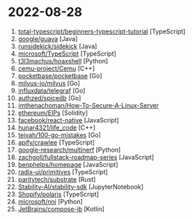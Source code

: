 # 2022-08-28

1. [total-typescript/beginners-typescript-tutorial](https://github.com/total-typescript/beginners-typescript-tutorial "An interactive TypeScript tutorial for beginners") [TypeScript]
2. [google/guava](https://github.com/google/guava "Google core libraries for Java") [Java]
3. [runsidekick/sidekick](https://github.com/runsidekick/sidekick "Free and open-source live application debugger. Like chrome dev tools but for your backend") [Java]
4. [microsoft/TypeScript](https://github.com/microsoft/TypeScript "TypeScript is a superset of JavaScript that compiles to clean JavaScript output.") [TypeScript]
5. [t3l3machus/hoaxshell](https://github.com/t3l3machus/hoaxshell "An unconventional Windows reverse shell, currently undetected by Microsoft Defender and various other AV solutions, solely based on http(s) traffic.") [Python]
6. [cemu-project/Cemu](https://github.com/cemu-project/Cemu "Cemu is a Wii U emulator") [C++]
7. [pocketbase/pocketbase](https://github.com/pocketbase/pocketbase "Open Source realtime backend in 1 file") [Go]
8. [milvus-io/milvus](https://github.com/milvus-io/milvus "Vector database for scalable similarity search and AI applications.") [Go]
9. [influxdata/telegraf](https://github.com/influxdata/telegraf "The plugin-driven server agent for collecting & reporting metrics.") [Go]
10. [authzed/spicedb](https://github.com/authzed/spicedb "Open source permissions database inspired by Google Zanzibar") [Go]
11. [imthenachoman/How-To-Secure-A-Linux-Server](https://github.com/imthenachoman/How-To-Secure-A-Linux-Server "An evolving how-to guide for securing a Linux server.") 
12. [ethereum/EIPs](https://github.com/ethereum/EIPs "The Ethereum Improvement Proposal repository") [Solidity]
13. [facebook/react-native](https://github.com/facebook/react-native "A framework for building native applications using React") [JavaScript]
14. [hunar4321/life_code](https://github.com/hunar4321/life_code "A simple program to simulate attraction/reuplsion forces between many particles") [C++]
15. [teivah/100-go-mistakes](https://github.com/teivah/100-go-mistakes "Source code and community space of 📖 100 Go Mistakes") [Go]
16. [apify/crawlee](https://github.com/apify/crawlee "Crawlee—A web scraping and browser automation library for Node.js that helps you build reliable crawlers. Fast.") [TypeScript]
17. [google-research/multinerf](https://github.com/google-research/multinerf "A Code Release for Mip-NeRF 360, Ref-NeRF, and RawNeRF") [Python]
18. [zachgoll/fullstack-roadmap-series](https://github.com/zachgoll/fullstack-roadmap-series "This series will take you from an absolute beginner to a fullstack developer for 2021 and beyond") [JavaScript]
19. [benphelps/homepage](https://github.com/benphelps/homepage "A highly customizable homepage (or startpage) with Docker and service API integrations.") [JavaScript]
20. [radix-ui/primitives](https://github.com/radix-ui/primitives "An open-source UI component library for building high-quality, accessible design systems and web apps. Maintained by @workos.") [TypeScript]
21. [paritytech/substrate](https://github.com/paritytech/substrate "Substrate: The platform for blockchain innovators") [Rust]
22. [Stability-AI/stability-sdk](https://github.com/Stability-AI/stability-sdk "SDK for interacting with stability.ai APIs (e.g. stable diffusion inference)") [JupyterNotebook]
23. [Shopify/polaris](https://github.com/Shopify/polaris "Shopify’s design system to help us work together to build a great experience for all of our merchants.") [TypeScript]
24. [microsoft/nni](https://github.com/microsoft/nni "An open source AutoML toolkit for automate machine learning lifecycle, including feature engineering, neural architecture search, model compression and hyper-parameter tuning.") [Python]
25. [JetBrains/compose-jb](https://github.com/JetBrains/compose-jb "Compose Multiplatform, a modern UI framework for Kotlin that makes building performant and beautiful user interfaces easy and enjoyable.") [Kotlin]
